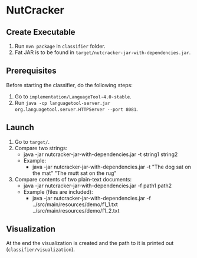 # NutCracker

## Create Executable
1. Run `mvn package` in `classifier` folder.
2. Fat JAR is to be found in `target/nutcracker-jar-with-dependencies.jar`.

## Prerequisites
Before starting the classifier, do the following steps:
1. Go to `implementation/LanguageTool-4.0-stable`.
2. Run `java -cp languagetool-server.jar org.languagetool.server.HTTPServer --port 8081`.

## Launch
1. Go to `target/`.
2. Compare two strings:
   * java -jar nutcracker-jar-with-dependencies.jar -t string1 string2
   * Example:
      * java -jar nutcracker-jar-with-dependencies.jar -t "The dog sat on the mat" "The mutt sat on the rug"
3. Compare contents of two plain-text documents:
   * java -jar nutcracker-jar-with-dependencies.jar -f path1 path2
   * Example (files are included):
      * java -jar nutcracker-jar-with-dependencies.jar -f ../src/main/resources/demo/f1_1.txt ../src/main/resources/demo/f1_2.txt

## Visualization
At the end the visualization is created and the path to it is printed out (`classifier/visualization`).
